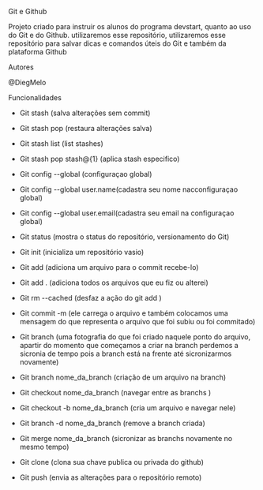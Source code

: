  Git e Github

Projeto criado para instruir os alunos do programa devstart, quanto ao uso do Git e do Github. utilizaremos esse repositório, utilizaremos esse repositório para salvar dicas e comandos úteis do Git e também da plataforma Github

Autores

@DiegMelo

Funcionalidades

- Git stash (salva alterações sem commit)

- Git stash pop (restaura alterações salva)

- Git stash list (list stashes)

- Git stash pop stash@{1} (aplica stash especifico)

- Git config --global (configuraçao global)

- Git config --global user.name(cadastra seu nome nacconfiguraçao global)

- Git config --global user.email(cadastra seu email na configuraçao global)

- Git status (mostra o status do repositório, versionamento do Git)

- Git init (inicializa um repositório vasio)

- Git add (adiciona um arquivo para o commit recebe-lo)

- Git add . (adiciona todos os arquivos que eu fiz ou alterei)

- Git rm --cached (desfaz a ação do git add )

- Git commit -m (ele carrega o arquivo e também colocamos uma mensagem do que representa o arquivo que foi subiu ou foi commitado)

- Git branch (uma fotografia do que foi criado naquele ponto do arquivo, apartir do momento que começamos a criar na branch perdemos a sicronia de tempo pois a branch está na frente até sicronizarmos novamente)

- Git branch nome_da_branch (criação de um arquivo na branch)

- Git checkout nome_da_branch (navegar entre as branchs )

- Git checkout -b nome_da_branch (cria um arquivo e navegar nele)

- Git branch -d nome_da_branch (remove a branch criada)

- Git merge nome_da_branch (sicronizar as branchs novamente no mesmo tempo)

- Git clone (clona sua chave publica ou privada do github)

- Git push (envia as alterações para o repositório remoto)
